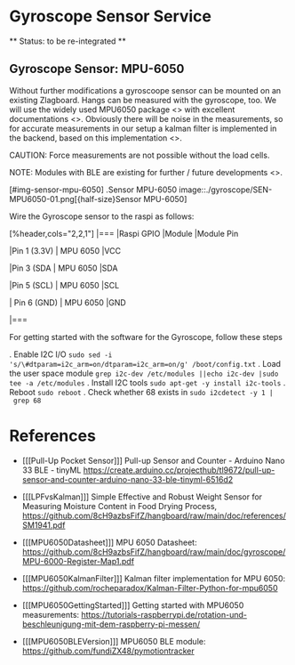 # Gyroscope Sensor Service

** Status: to be re-integrated **


## Gyroscope Sensor: MPU-6050
Without further modifications a gyroscoope sensor can be mounted on an existing Zlagboard.
Hangs can be measured with the gyroscope, too. We will use the widely used MPU6050 package 
<<MPU6050Datasheet>> with excellent documentations <<MPU6050GettingStarted>>. 
Obviously there will be noise in the measurements, so for accurate 
measurements in our setup a kalman filter is implemented in the backend, based on this implementation
<<MPU6050KalmanFilter>>.

CAUTION: Force measurements are not possible without the load cells.

NOTE: Modules with BLE are existing for further / future developments <<MPU6050BLEVersion>>.

[#img-sensor-mpu-6050]
.Sensor MPU-6050
image::./gyroscope/SEN-MPU6050-01.png[{half-size}Sensor MPU-6050]

Wire the Gyroscope sensor to the raspi as follows:

[%header,cols="2,2,1"] 
|===
|Raspi GPIO
|Module
|Module Pin

|Pin 1 (3.3V)
| MPU 6050
|VCC

|Pin 3 (SDA
| MPU 6050
|SDA

|Pin 5 (SCL)
| MPU 6050
|SCL

| Pin 6 (GND)
| MPU 6050
|GND

|===


For getting started with the software for the Gyroscope, follow these steps

. Enable I2C I/O `sudo sed -i 's/\#dtparam=i2c_arm=on/dtparam=i2c_arm=on/g' /boot/config.txt`
. Load the user space module `grep i2c-dev /etc/modules ||echo i2c-dev |sudo tee -a /etc/modules`
. Install I2C tools `sudo apt-get -y install i2c-tools`
. Reboot `sudo reboot`
. Check whether 68 exists in `sudo i2cdetect -y 1 | grep 68`



# References
* [[[Pull-Up Pocket Sensor]]] Pull-up Sensor and Counter - Arduino Nano 33 BLE - tinyML https://create.arduino.cc/projecthub/tl9672/pull-up-sensor-and-counter-arduino-nano-33-ble-tinyml-6516d2
* [[[LPFvsKalman]]] Simple Effective and Robust Weight Sensor for Measuring Moisture Content in Food Drying Process, https://github.com/8cH9azbsFifZ/hangboard/raw/main/doc/references/SM1941.pdf

* [[[MPU6050Datasheet]]] MPU 6050 Datasheet: https://github.com/8cH9azbsFifZ/hangboard/raw/main/doc/gyroscope/MPU-6000-Register-Map1.pdf
* [[[MPU6050KalmanFilter]]] Kalman filter implementation for MPU 6050: https://github.com/rocheparadox/Kalman-Filter-Python-for-mpu6050
* [[[MPU6050GettingStarted]]] Getting started with MPU6050 measurements: https://tutorials-raspberrypi.de/rotation-und-beschleunigung-mit-dem-raspberry-pi-messen/
* [[[MPU6050BLEVersion]]] MPU6050 BLE module: https://github.com/fundiZX48/pymotiontracker
